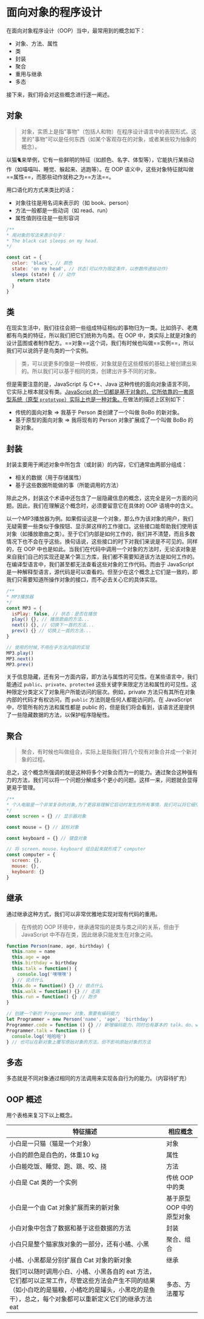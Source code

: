 # 面向对象的程序设计

在面向对象程序设计（OOP）当中，最常用到的概念如下：

- 对象、方法、属性
- 类
- 封装
- 聚合
- 重用与继承
- 多态

接下来，我们将会对这些概念进行逐一阐述。

## 对象

> 对象，实质上是指"事物"（包括人和物）在程序设计语言中的表现形式。这里的"事物"可以是任何东西（如某个客观存在的对象，或者某些较为抽象的概念）。

以猫🐈来举例，它有一些鲜明的特征（如颜色、名字、体型等），它能执行某些动作（如喵喵叫、睡觉、躲起来、逃跑等）。在 OOP 语义中，这些对象特征就叫做==属性==，而那些动作就称之为==方法==。

用口语化的方式来类比的话：

- 对象往往是用名词来表示的（如 book、person）
- 方法一般都是一些动词（如 read、run）
- 属性值则往往是一些形容词

```javascript
/**
* 用对象的写法来表示句子：
* The black cat sleeps on my head.
*/

const cat = {
  color: 'black', // 颜色
  state: 'on my head', // 状态(可以作为限定条件，以参数传递给动作)
  sleeps (state) { // 动作
    return state
  }
}
```

## 类

在现实生活中，我们往往会把一些组成特征相似的事物归为一类。比如鸽子、老鹰都有鸟类的特征，所以我们把它们统称为鸟类。在 OOP 中，类实际上就是对象的设计蓝图或者制作配方。==对象==这个词，我们有时候也叫做==实例==，所以我们可以说鸽子是鸟类的一个实例。

> 类，可以说更多的像是一种模板，对象就是在这些模板的基础上被创建出来的。所以我们可以基于相同的类，创建出许多不同的对象。

但是需要注意的是，JavaScript 与 C++、Java 这种传统的面向对象语言不同，它实际上根本就没有类。<u>JavaScript 的一切都是基于对象的，它所依靠的一套原型系统（原型 `prototype`）实际上也是一种对象。</u>在做法的描述上区别如下：

- 传统的面向对象 => 我基于 Person 类创建了一个叫做 BoBo 的新对象。
- 基于原型的面向对象 => 我将现有的 Person 对象扩展成了一个叫做 BoBo 的新对象。

## 封装

封装主要用于阐述对象中所包含（或封装）的内容，它们通常由两部分组成：

- 相关的数据（用于存储属性）
- 基于这些数据所能做的事（所能调用的方法）

除此之外，封装这个术语中还包含了一层隐藏信息的概念，这完全是另一方面的问题。因此，我们在理解这个概念时，必须要留意它在具体的 OOP 语境中的含义。

以一个MP3播放器为例。如果假设这是一个对象，那么作为该对象的用户，我们无疑需要一些类似于像按钮、显示屏这样的工作接口。这些接口能帮助我们使用该对象（如播放歌曲之类）。至于它们内部是如何工作的，我们并不清楚，而且多数情况下也不会在乎这些。换句话说，这些接口的时下对我们来说是不可见的。同样的，在 OOP 中也是如此。当我们在代码中调用一个对象的方法时，无论该对象是来自我们自己的实现还是某个第三方库，我们都不需要知道该方法是如何工作的。在编译型语言中，我们甚至都无法查看这些对象的工作代码。而由于 JavaScript 是一种解释型语言，源代码是可以查看的。但至少在这个概念上它们是一致的，即我们只需要知道所操作对象的接口，而不必去关心它的具体实现。

```javascript
/**
* MP3播放器
*/
const MP3 = {
  isPlay: false, // 状态：是否在播放
  play() {}, // 播放歌曲的方法...
  next() {}, // 切换下一首的方法...
  prev() {} // 切换上一首的方法...
}

// 使用的时候,不用在乎方法内部的实现
MP3.play()
MP3.next()
MP3.prev()
```

关于信息隐藏，还有另一方面内容，即方法与属性的可见性。在某些语言中，我们能通过 `public`、`private`、`protected` 这些关键字来限定方法和属性的可见性。这种限定分类定义了对象用户所能访问的层次。例如，private 方法只有其所在对象内部的代码才有权访问，而 `public` 方法则是任何人都能访问的。在 JavaScript 中，尽管所有的方法和属性都是 public 的，但是我们将会看到，该语言还是提供了一些隐藏数据的方法，以保护程序隐秘性。

## 聚合

> 聚合，有时候也叫做组合，实际上是指我们将几个现有对象合并成一个新对象的过程。

总之，这个概念所强调的就是这种将多个对象合而为一的能力。通过聚合这种强有力的方法，我们可以将一个问题分解成多个更小的问题。这样一来，问题就会显得更易于管理。

```javascript
/**
* 个人电脑是一个非常复杂的对象,为了更容易理解它启动时发生的所有事情，我们可以将它细化为几个对象
*/
const screen = {} // 显示器对象

const mouse = {} // 鼠标对象

const keyboard = {} // 键盘对象

// 将 screen、mouse、keyboard 组合起来就形成了 computer
const computer = {
  screen: {},
  mouse: {},
  keyboard: {}
}
```

## 继承

通过继承这种方式，我们可以非常优雅地实现对现有代码的重用。

> 在传统的 OOP 环境中，继承通常指的是类与类之间的关系，但由于 JavaScript 中不存在类，因此继承只能发生在对象之间。

```javascript
function Person(name, age, birthday) {
  this.name = name
  this.age = age
  this.birthday = birthday
  this.talk = function() {
    console.log('嘿嘿嘿')
  } // 说点什么
  this.do = function() {} // 做点什么
  this.walk = function() {} // 走路
  this.run = function() {} // 跑步
}

// 创建一个新的 Programmer 对象，需要有编码能力
let Programmer = new Person('name', 'age', 'birthday')
Programmer.code = function () {} // 新增编码能力，同时也有基本的 talk、do、walk、run 能力
Programmer.talk = function () {
  console.log('哈哈哈')
} // 也可以在新对象上覆写原始对象的方法，但不影响原始对象的方法
```

## 多态

多态就是不同对象通过相同的方法调用来实现各自行为的能力。（内容待扩充）

## OOP 概述

用个表格来复习下以上概念。

| 特征描述                                                     | 相应概念                  |
| ------------------------------------------------------------ | ------------------------- |
| 小白是一只猫（猫是一个对象）                                 | 对象                      |
| 小白的颜色是白色的，体重10 kg                                | 属性                      |
| 小白能吃饭、睡觉、跑、跳、咬、挠                             | 方法                      |
| 小白是 Cat 类的一个实例                                      | 传统 OOP 中的类           |
| 小白是一个由 Cat 对象扩展而来的新对象                        | 基于原型 OOP 中的原型对象 |
| 小白对象中包含了数据和基于这些数据的方法                     | 封装                      |
| 小白只是整个猫家族对象的一部分，还有小橘、小黑               | 聚合、组合                |
| 小橘、小黑都是分别扩展自 Cat 对象的新对象                    | 继承                      |
| 我们可以随时调用小白、小橘、小黑各自的 eat 方法，它们都可以正常工作，尽管这些方法会产生不同的结果（如小白吃的是猫粮，小橘吃的是罐头，小黑吃的是鱼干），总之，每个对象都可以重新定义它们的继承方法 eat | 多态、方法覆写            |

